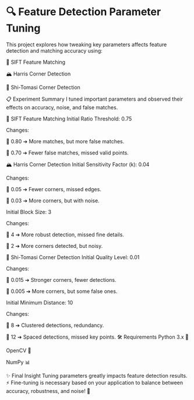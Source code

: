 # 🔍 Feature Detection Parameter Tuning
This project explores how tweaking key parameters affects feature detection and matching accuracy using:

🧠 SIFT Feature Matching

🏔️ Harris Corner Detection

🎯 Shi-Tomasi Corner Detection

📋 Experiment Summary
I tuned important parameters and observed their effects on accuracy, noise, and false matches.

🧠 SIFT Feature Matching
Initial Ratio Threshold: 0.75

Changes:

🔼 0.80 ➔ More matches, but more false matches.

🔽 0.70 ➔ Fewer false matches, missed valid points.

🏔️ Harris Corner Detection
Initial Sensitivity Factor (k): 0.04

Changes:

🔼 0.05 ➔ Fewer corners, missed edges.

🔽 0.03 ➔ More corners, but with noise.

Initial Block Size: 3

Changes:

🔼 4 ➔ More robust detection, missed fine details.

🔽 2 ➔ More corners detected, but noisy.

🎯 Shi-Tomasi Corner Detection
Initial Quality Level: 0.01

Changes:

🔼 0.015 ➔ Stronger corners, fewer detections.

🔽 0.005 ➔ More corners, but some false ones.

Initial Minimum Distance: 10

Changes:

🔽 8 ➔ Clustered detections, redundancy.

🔼 12 ➔ Spaced detections, missed key points.
🛠️ Requirements
Python 3.x 🐍

OpenCV 📸

NumPy 📊

✨ Final Insight
Tuning parameters greatly impacts feature detection results. ⚡
Fine-tuning is necessary based on your application to balance between accuracy, robustness, and noise! 🎯

